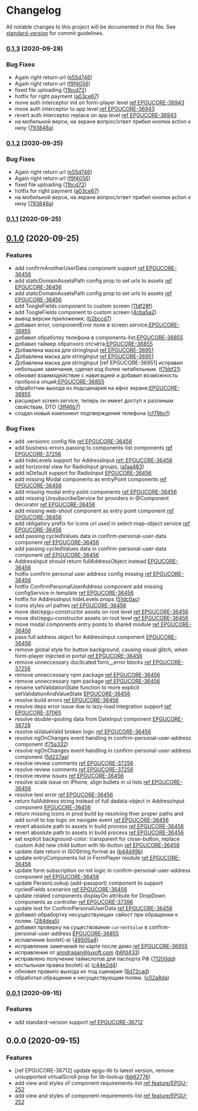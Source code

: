 # Changelog

All notable changes to this project will be documented in this file. See [standard-version](https://github.com/conventional-changelog/standard-version) for commit guidelines.

### [0.1.3](https://git.gosuslugi.local///compare/v0.1.1...v0.1.3) (2020-09-28)

### Bug Fixes

- Again right return url ([e55d746](https://git.gosuslugi.local///commit/e55d746161971b825fc00a432f400b99140b676d))
- Again right return url ([f9f4056](https://git.gosuslugi.local///commit/f9f4056c384cf802e247d22ae7503b41251f6f0c))
- fixed file uploading ([11bcd72](https://git.gosuslugi.local///commit/11bcd72e90bc9e015d3caf1a174810eaaff25e4d))
- hotfix for right payment ([a03ce67](https://git.gosuslugi.local///commit/a03ce672ff01d4dabdd16a6e36fc769959ae583a))
- move auth interceptor init on form-player level [ref EPGUCORE-36943](<[37aa131](https://git.gosuslugi.local///commit/37aa1315d25f36d3e1cdd926101589118411a415)>)
- move auth interceptor to app level [ref EPGUCORE-36943](<[c898b0c](https://git.gosuslugi.local///commit/c898b0c063cf7caef3cdddc31aec57bee20529f8)>)
- revert auth interceptor replace on app level [ref EPGUCORE-36943](<[ef6e55a](https://git.gosuslugi.local///commit/ef6e55ac906cfbd6c9adfcaafab6667527436111)>)
- на мобильной верси, на экране вопрос/ответ прибил кнопки action к низу ([793848a](https://git.gosuslugi.local///commit/793848a1f93b0de2ca2bcc7a6589f6463554a5f0))

### [0.1.2](https://git.gosuslugi.local///compare/v0.1.1...v0.1.2) (2020-09-25)

### Bug Fixes

- Again right return url ([e55d746](https://git.gosuslugi.local///commit/e55d746161971b825fc00a432f400b99140b676d))
- Again right return url ([f9f4056](https://git.gosuslugi.local///commit/f9f4056c384cf802e247d22ae7503b41251f6f0c))
- fixed file uploading ([11bcd72](https://git.gosuslugi.local///commit/11bcd72e90bc9e015d3caf1a174810eaaff25e4d))
- hotfix for right payment ([a03ce67](https://git.gosuslugi.local///commit/a03ce672ff01d4dabdd16a6e36fc769959ae583a))
- на мобильной верси, на экране вопрос/ответ прибил кнопки action к низу ([793848a](https://git.gosuslugi.local///commit/793848a1f93b0de2ca2bcc7a6589f6463554a5f0))

### [0.1.1](https://git.gosuslugi.local///compare/v0.1.0...v0.1.1) (2020-09-25)

## [0.1.0](https://git.gosuslugi.local///compare/v0.0.1...v0.1.0) (2020-09-25)

### Features

- add confirmAnotherUserData component support [ref EPGUCORE-36456](<[85885ac](https://git.gosuslugi.local///commit/85885accedf22beab71e060b411f8ab3bb0ab2bd)>)
- add staticDomainAssetsPath config prop to set urls to assets [ref EPGUCORE-36456](<[d2b3c76](https://git.gosuslugi.local///commit/d2b3c7622d0976156de8351896435310dcc82e8e)>)
- add staticDomainAssetsPath config prop to set urls to assets [ref EPGUCORE-36456](<[df6fe47](https://git.gosuslugi.local///commit/df6fe47178e7b1d3b7dc86f6bc8e8d4b64165513)>)
- add ToogleFields component to custom screen ([11df28f](https://git.gosuslugi.local///commit/11df28f8626683fd79d14a1874219d78971b12e3))
- add ToogleFields component to custom screen ([4cba5a2](https://git.gosuslugi.local///commit/4cba5a297371a86d302800f462dd8c2e212c2164))
- вывод версии приложения; ([b2bccd7](https://git.gosuslugi.local///commit/b2bccd7193d1254bea600524db7f3d75f502f065))
- добавил error, componentError поле в screen.service;[EPGUCORE-36855](<[c2098f9](https://git.gosuslugi.local///commit/c2098f92bf83ea81a822c2b495aaf54bd346f921)>)
- добавил обработку телефона в components-list;[EPGUCORE-36855](<[64a8f77](https://git.gosuslugi.local///commit/64a8f774c8082bceb226978ebf699eccdf42c168)>)
- добавил таймер обратного отсчёта;[EPGUCORE-36855](<[86e9c87](https://git.gosuslugi.local///commit/86e9c87105046d19af209ff9f78f2cabb1b91305)>)
- Добавлена маска для stringInput [ref EPGUCORE-36951](<[e52e2da](https://git.gosuslugi.local///commit/e52e2dac105f8750d8613d024a2623e4cb28af94)>)
- Добавлена маска для stringInput [ref EPGUCORE-36951](<[4aa6126](https://git.gosuslugi.local///commit/4aa61264316ec7a956884e28b64c55f09b372809)>)
- Добавлена маска для stringInput [ref EPGUCORE-36951] исправил небольшие замечания, сделал код более читабельным. ([f7bbf21](https://git.gosuslugi.local///commit/f7bbf21e3f184c63fb25b6debbab7a21a1323bae))
- обновил взаимодействие с навигацией и добавил возможность проброса опций;[EPGUCORE-36855](<[a5555c1](https://git.gosuslugi.local///commit/a5555c10ecbe79864a16896f70d344ba707ecd2d)>)
- обработчик выхода из подсценария на ифно экране;[EPGUCORE-36855](<[01f185c](https://git.gosuslugi.local///commit/01f185c8ef7c90f80e35a662ac53195c1b7d1c22)>)
- расширил screen.service, теперь он имеет доступ к разлиным свойствам, DTO ([3ff46b7](https://git.gosuslugi.local///commit/3ff46b7f114bc9bd22d75dcbd91cbecd19c68508))
- создал новый компонент подтверждения телефона ([cf79bcf](https://git.gosuslugi.local///commit/cf79bcfd074a27e22d636f38e766c26723e63226))

### Bug Fixes

- add .versionrc config file [ref EPGUCORE-36456](<[0708375](https://git.gosuslugi.local///commit/070837569a66322149b9abf413ba7b57f785129a)>)
- add business-errors passing to components-list components [ref EPGUCORE-37256](<[c243b85](https://git.gosuslugi.local///commit/c243b85fb6c3648ac5cbf1253fde82f50aa8816f)>)
- add hideLevels support for AddressInput [ref: EPGUCORE-36456](<[abdba37](https://git.gosuslugi.local///commit/abdba37db23c205ad2027cc8c89262c3f4c565fd)>)
- add horizontal view for RadioInput groups, ([afaa483](https://git.gosuslugi.local///commit/afaa483dbabdb27f0e427fb29433190a421757ac))
- add isDefault support for RadioInput [EPGUCORE-36456](<[fa62117](https://git.gosuslugi.local///commit/fa6211786cc42b3e68e684838e9fe4a952395591)>)
- add missing Modal components as entryPoint components [ref EPGUCORE-36456](<[f362fb7](https://git.gosuslugi.local///commit/f362fb7f48ecf72b740b12d61cff33d5a1dd9ff3)>)
- add missing modal entry point components [ref EPGUCORE-36456](<[244d6c5](https://git.gosuslugi.local///commit/244d6c5d37992a984cd6d5c9d60dd622bbd9c5d0)>)
- add missing UnsubscribeService for providers in @Component decorator [ref EPGUCORE-36456](<[c50013f](https://git.gosuslugi.local///commit/c50013fd8d4c694941bcf22d319a7f4f3d2c786d)>)
- add missing web-shoot component as entry point component [ref EPGUCORE-36456](<[67bbc9d](https://git.gosuslugi.local///commit/67bbc9decb1e8dc592f13cbd24d130c256552f66)>)
- add obligatory prefix for Icons url used in select-map-object service [ref EPGUCORE-36456](<[b861c0c](https://git.gosuslugi.local///commit/b861c0c4f86861020c0fafaf390113be90795717)>)
- add passing cycledValues data in confirm-personal-user-data component [ref EPGUCORE-36456](<[953c5e6](https://git.gosuslugi.local///commit/953c5e6bd2a0e410ad8abac8ba03abc8c0425a42)>)
- add passing cycledValues data in confirm-personal-user-data component [ref EPGUCORE-36456](<[098ee33](https://git.gosuslugi.local///commit/098ee33d220fff426862dc06976fc2caa5cfad54)>)
- AddressInput should return fullAddressObject instead [EPGUCORE-36456](<[6683550](https://git.gosuslugi.local///commit/66835502644143d551195e0704c8ce2cafd48cd3)>)
- hotfix comfirm personal user address config missing [ref EPGUCORE-36456](<[7f50148](https://git.gosuslugi.local///commit/7f5014885f6b98b41d5ebbf174fe9fd9e5023a8d)>)
- hotfix ConfirmPersonalUserAddress component add missing configService in template [ref EPGUCORE-36456](<[f8783e5](https://git.gosuslugi.local///commit/f8783e56e833f68d88fefa073863a479e7cef6e3)>)
- hotfix for AddressInput hideLevels props ([51dc0ac](https://git.gosuslugi.local///commit/51dc0acf97f4e350d1c9a1e80cb5c619a5b6157f))
- icons styles url pathes [ref EPGUCORE-36456](<[cc672a4](https://git.gosuslugi.local///commit/cc672a48a7f10bb357eb57064424b9e644478b54)>)
- move dist/epgu-constructor assets on root level [ref EPGUCORE-36456](<[e51e718](https://git.gosuslugi.local///commit/e51e7181f82ab42a69565ea760503243f2fa567f)>)
- move dist/epgu-constructor assets on root level [ref EPGUCORE-36456](<[fd6884b](https://git.gosuslugi.local///commit/fd6884ba83d02636643b06aceceda2e00b1e2272)>)
- move modal components entry points to shared module [ref EPGUCORE-36456](<[65ee490](https://git.gosuslugi.local///commit/65ee490d7618c6540977696397c3539de140e800)>)
- pass full address object for AddressInput component [EPGUCORE-36456](<[fda5fd9](https://git.gosuslugi.local///commit/fda5fd98368c215e5993640dcd957e44de2ce38c)>)
- remove global style for button background, causing visual glitch, when form-player injected in portal [ref EPGUCORE-36456](<[470c4d3](https://git.gosuslugi.local///commit/470c4d336b85d4d78f097475c08fa64eb328e0e4)>)
- remove unneccessary duclicated form\_\_error blocks [ref EPGUCORE-37256](<[4843dec](https://git.gosuslugi.local///commit/4843dec25d32cccf73e20a8a7b50aff5b56d53e4)>)
- remove unneccessary npm package [ref EPGUCORE-36456](<[a25c898](https://git.gosuslugi.local///commit/a25c898d1ad0aa519cd4d07159b68a38d94924ba)>)
- remove unneccessary npm package [ref EPGUCORE-36456](<[16849e7](https://git.gosuslugi.local///commit/16849e71fc69fdde6be4e8f10faef8683a924298)>)
- rename setValidationState function to more explicit setValidationAndValueState [EPGUCORE-36456](<[3baa4c8](https://git.gosuslugi.local///commit/3baa4c8c07f544e920061e101afbcd4603bc3747)>)
- resolve build errors [ref EPGUCORE-36456](<[1a95757](https://git.gosuslugi.local///commit/1a95757475012d631ea7362527f2e36cb67a4ca8)>)
- resolve deps error issue due to lazy-load integration support [ref EPGUCORE-37065](<[c87bdde](https://git.gosuslugi.local///commit/c87bddeae43fec089666e17e90f3300ae1a2610b)>)
- resolve double-qouting data from DateInput component [EPGUCORE-36728](<[2edb291](https://git.gosuslugi.local///commit/2edb291e7cffc3893aa843de6198d408c814ee7f)>)
- resolve isValueValid broken logic [ref EPGUCORE-36456](<[d2aa06e](https://git.gosuslugi.local///commit/d2aa06e83e40c2dd557b18d8c964ec404edb703d)>)
- resolve ngOnChanges event handling in confirm-personal-user-address component ([f75a332](https://git.gosuslugi.local///commit/f75a33205a249db99b5f920bf5e4104c6534b1e5))
- resolve ngOnChanges event handling in confirm-personal-user-address component ([5d227aa](https://git.gosuslugi.local///commit/5d227aae34eaa783145b7e018b94814ea7dc113d))
- resolve review comments [ref EPGUCORE-37256](<[cad648d](https://git.gosuslugi.local///commit/cad648d49420d2988c2e77936a0c39b9fcc4283a)>)
- resolve review comments [ref EPGUCORE-37256](<[049916c](https://git.gosuslugi.local///commit/049916c8af34893ded243146fcb4be37811487da)>)
- resolve review issues [ref EPGUCORE-36456](<[fb40344](https://git.gosuslugi.local///commit/fb403449d9f25246ceef1956fcbdcbacc9b323af)>)
- resolve scale issue on iPhone, align bullets in ul lists [ref EPGUCORE-36456](<[0034734](https://git.gosuslugi.local///commit/0034734d5ac6be894fd5d4e30b84e80517c31608)>)
- resolve test error [ref EPGUCORE-36456](<[b9dbf6c](https://git.gosuslugi.local///commit/b9dbf6c9ebc1e68380931be876f939dff19ef2e8)>)
- return fullAddress string instead of full dadata-object in AddressInput component [EPGUCORE-36456](<[bf6b06c](https://git.gosuslugi.local///commit/bf6b06cd023748309539abfa96d6ecaf28cf5b64)>)
- return missing icons in prod build by resolving thier proper paths and add scroll to top logic on navigate event [ref EPGUCORE-36456](<[cbe7f21](https://git.gosuslugi.local///commit/cbe7f2158cd26aaa3e35105e1fd5c59163a820f8)>)
- revert absolute path to assets in build process [ref EPGUCORE-36456](<[31ebaf1](https://git.gosuslugi.local///commit/31ebaf1db92b832da9d228329b56e6654f74dbab)>)
- revert absolute path to assets in build process [ref EPGUCORE-36456](<[bdc7003](https://git.gosuslugi.local///commit/bdc70030aba06aae037386ff80f2bd7b6c6a939a)>)
- set explicit background-color: transparent for close-button, replace custom Add new child button with lib-button [ref EPGUCORE-36456](<[20ff381](https://git.gosuslugi.local///commit/20ff3815f4d053f6faf4e61d72938aba86da85e8)>)
- update date return in ISOString format as ([b44d49b](https://git.gosuslugi.local///commit/b44d49bdfefac3a47fedd85ff4e8ea1241ac80c5))
- update entryComponents list in FormPlayer module [ref EPGUCORE-36456](<[858d8d5](https://git.gosuslugi.local///commit/858d8d5d580c32a04f6f47f56df55db6b99f77ff)>)
- update form subscription on init logic in confirm-personal-user-address component [ref EPGUCORE-36456](<[765a44e](https://git.gosuslugi.local///commit/765a44e3cf1fee1d862c2f67cc01a56ca0bd442e)>)
- update PersonLookup (add-passport) component to support cycledFields scenarios [ref EPGUCORE-36456](<[01a188d](https://git.gosuslugi.local///commit/01a188d498690e97180406febfbcb08932b30dc4)>)
- update related components displayOn attribute for DropDown components as controller [ref EPGUCORE-37396](<[959230e](https://git.gosuslugi.local///commit/959230ed7434947a807a41a66b513cee8c581d7b)>)
- update test for ConfirmPersonalUserData [ref EPGUCORE-36456](<[0a3504c](https://git.gosuslugi.local///commit/0a3504c81855703766ad7b6594b8444631478c2b)>)
- добавил обрабортку несуществующих свйост при обращении к полям. ([284dea5](https://git.gosuslugi.local///commit/284dea598577e3cc5ddc0713372d40691cf9d7be))
- добавил проверку на существования `currentValue` в confirm-personal-user-address [EPGUCORE-36855](<[db3809f](https://git.gosuslugi.local///commit/db3809f7fafba1d579b1134b8af5a45303ab6873)>)
- испавление boolet(-a) ([49505a4](https://git.gosuslugi.local///commit/49505a4eb96cecdbd6ae0656b319df4bbac05e7e))
- исправление замечаний по карте после демо [ref EPGUCORE-36955](<[92ccd21](https://git.gosuslugi.local///commit/92ccd2154ba142dfd35e6f9b481e561ac10911f5)>)
- исправление от anndragan@luxoft.com ([b6fd433](https://git.gosuslugi.local///commit/b6fd4339b4e6a72478b2a1ac21618e409fd1a7e0))
- исправлено получение таймслотов для паспорта РФ ([71200dd](https://git.gosuslugi.local///commit/71200dded78f8d449f6d2d4bbbe10c2afc02ac66))
- костыльная правка boolet(-a) ([c44e2d4](https://git.gosuslugi.local///commit/c44e2d49b7a720b9a339e14919d1abca9e686a52))
- обновил правило выхода их под сценария ([8d72cad](https://git.gosuslugi.local///commit/8d72cadb8edee5c060a1842ed22603da4d4d270e))
- обработал обращение к несуществующим полям. ([c02a8da](https://git.gosuslugi.local///commit/c02a8daa4095b64e48c30e53855cda297d0491d6))

### [0.0.1](https://git.gosuslugi.local///compare/v0.0.0...v0.0.1) (2020-09-15)

### Features

- add standard-version support [ref EPGUCORE-36712](<[d0f3685](https://git.gosuslugi.local///commit/d0f3685ca3a62a4f06c91e6bc5f89f9e7ae918b4)>)

## 0.0.0 (2020-09-15)

### Features

- [ref EPGUCORE-36712] update epgu-lib to latest version, remove unsupported virtualScroll prop for lib-lookup ([bb62776](https://git.gosuslugi.local///commit/bb62776d07ecb1a3cc5e47b363a1df77f09d080b))
- add view and styles of component requirements-list [ref feature/EPGU-252](<[3baf5bf](https://git.gosuslugi.local///commit/3baf5bf6aa5a7fdaa51867e567fb735d98a55e55)>)
- add view and styles of component requirements-list [ref feature/EPGU-252](<[b743c78](https://git.gosuslugi.local///commit/b743c78548a6196d7fbe9a90e441019aab1ff443)>)
